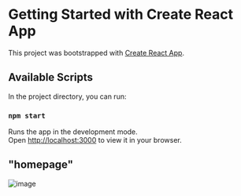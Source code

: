 # Getting Started with Create React App

This project was bootstrapped with [Create React App](https://github.com/facebook/create-react-app).

## Available Scripts

In the project directory, you can run:

### `npm start`

Runs the app in the development mode.\
Open [http://localhost:3000](http://localhost:3000) to view it in your browser.

## "homepage"
![image](https://user-images.githubusercontent.com/61979736/230527474-b96d0fab-2800-4892-ab2a-d91c89110c72.png)



